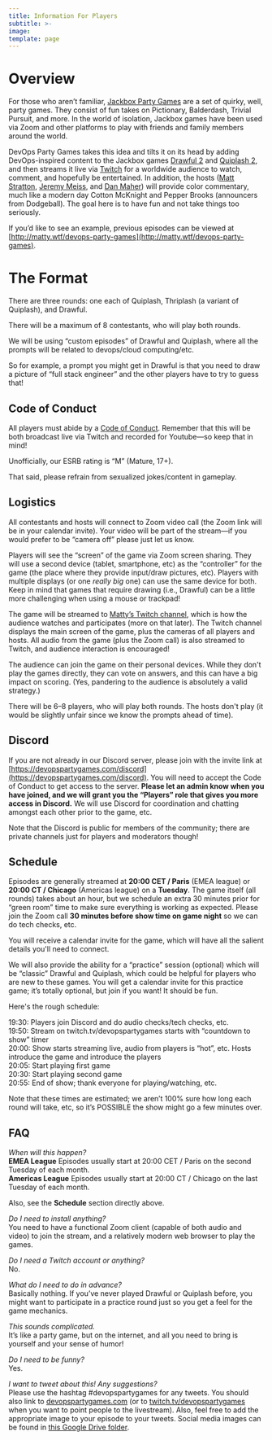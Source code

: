 ```yaml
---
title: Information For Players
subtitle: >-
image: 
template: page
---
```

# Overview
For those who aren’t familiar, [Jackbox Party Games](https://www.jackboxgames.com/) are a set of quirky, well, party games. They consist of fun takes on Pictionary, Balderdash, Trivial Pursuit, and more. In the world of isolation, Jackbox games have been used via Zoom and other platforms to play with friends and family members around the world.

DevOps Party Games takes this idea and tilts it on its head by adding DevOps-inspired content to the Jackbox games [Drawful 2](https://www.jackboxgames.com/drawful-two/) and [Quiplash 2](https://www.jackboxgames.com/quiplash-two-interlashional/), and then streams it live via [Twitch](https://twitch.tv/devopspartygames) for a worldwide audience to watch, comment, and hopefully be entertained. In addition, the hosts ([Matt Stratton](https://twitter.com/mattstratton), [Jeremy Meiss](https://twitter.com/IAmJerdog), and [Dan Maher](https://twitter.com/phrawzty)) will provide color commentary, much like a modern day Cotton McKnight and Pepper Brooks (announcers from Dodgeball). The goal here is to have fun and not take things too seriously.

If you’d like to see an example, previous episodes can be viewed at [http://matty.wtf/devops-party-games](http://matty.wtf/devops-party-games).

# The Format
There are three rounds: one each of Quiplash, Thriplash (a variant of Quiplash), and Drawful.

There will be a maximum of 8 contestants, who will play both rounds.

We will be using “custom episodes” of Drawful and Quiplash, where all the prompts will be related to devops/cloud computing/etc. 

So for example, a prompt you might get in Drawful is that you need to draw a picture of “full stack engineer” and the other players have to try to guess that!

## Code of Conduct
All players must abide by a [Code of Conduct](https://devopspartygames.com/code-of-conduct). Remember that this will be both broadcast live via Twitch and recorded for Youtube—so keep that in mind!

Unofficially, our ESRB rating is “M” (Mature, 17+).

That said, please refrain from sexualized jokes/content in gameplay.

## Logistics
All contestants and hosts will connect to Zoom video call (the Zoom link will be in your calendar invite). Your video will be part of the stream—if you would prefer to be “camera off” please just let us know.

Players will see the “screen” of the game via Zoom screen sharing. They will use a second device (tablet, smartphone, etc) as the “controller” for the game (the place where they provide input/draw pictures, etc). Players with multiple displays (or one _really big_ one) can use the same device for both. Keep in mind that games that require drawing (i.e., Drawful) can be a little more challenging when using a mouse or trackpad!

The game will be streamed to [Matty’s Twitch channel](https://www.twitch.tv/devopspartygames/), which is how the audience watches and participates (more on that later). The Twitch channel displays the main screen of the game, plus the cameras of all players and hosts. All audio from the game (plus the Zoom call) is also streamed to Twitch, and audience interaction is encouraged!

The audience can join the game on their personal devices. While they don't play the games directly, they can vote on answers, and this can have a big impact on scoring. (Yes, pandering to the audience is absolutely a valid strategy.)

There will be 6–8 players, who will play both rounds. The hosts don't play (it would be slightly unfair since we know the prompts ahead of time).

## Discord
If you are not already in our Discord server, please join with the invite link at [https://devopspartygames.com/discord](https://devopspartygames.com/discord). You will need to accept the Code of Conduct to get access to the server. **Please let an admin know when you have joined, and we will grant you the “Players” role that gives you more access in Discord.** We will use Discord for coordination and chatting amongst each other prior to the game, etc.

Note that the Discord is public for members of the community; there are private channels just for players and moderators though!

## Schedule
Episodes are generally streamed at **20:00 CET / Paris** (EMEA league) or **20:00 CT / Chicago** (Americas league) on a **Tuesday**. The game itself (all rounds) takes about an hour, but we schedule an extra 30 minutes prior for “green room” time to make sure everything is working as expected. Please join the Zoom call **30 minutes before show time on game night** so we can do tech checks, etc.

You will receive a calendar invite for the game, which will have all the salient details you'll need to connect.

We will also provide the ability for a “practice” session (optional) which will be “classic” Drawful and Quiplash, which could be helpful for players who are new to these games. You will get a calendar invite for this practice game; it’s totally optional, but join if you want! It should be fun.

Here's the rough schedule:

19:30: Players join Discord and do audio checks/tech checks, etc.<br />
19:50: Stream on twitch.tv/devopspartygames starts with “countdown to show” timer<br />
20:00: Show starts streaming live, audio from players is “hot”, etc. Hosts introduce the game and introduce the players<br />
20:05: Start playing first game<br />
20:30: Start playing second game<br />
20:55: End of show; thank everyone for playing/watching, etc. 

Note that these times are estimated; we aren’t 100% sure how long each round will take, etc, so it’s POSSIBLE the show might go a few minutes over.

## FAQ
*When will this happen?*<br />
**EMEA League** Episodes usually start at 20:00 CET / Paris on the second Tuesday of each month.<br />
**Americas League** Episodes usually start at 20:00 CT / Chicago on the last Tuesday of each month.

Also, see the **Schedule** section directly above.

*Do I need to install anything?*<br>
You need to have a functional Zoom client (capable of both audio and video) to join the stream, and a relatively modern web browser to play the games.

*Do I need a Twitch account or anything?*<br>
No.

*What do I need to do in advance?*<br>
Basically nothing. If you’ve never played Drawful or Quiplash before, you might want to participate in a practice round just so you get a feel for the game mechanics.

*This sounds complicated.*<br>
It’s like a party game, but on the internet, and all you need to bring is yourself and your sense of humor!

*Do I need to be funny?*<br>
Yes.

*I want to tweet about this! Any suggestions?*<br>
Please use the hashtag #devopspartygames for any tweets. You should also link to [devopspartygames.com](https://devopspartygames.com) (or to [twitch.tv/devopspartygames](https://twitch.tv/devopspartygames) when you want to point people to the livestream). Also, feel free to add the appropriate image to your episode to your tweets. Social media images can be found in [this Google Drive folder](https://drive.google.com/drive/folders/1Z8dt6v8UvtH2Inhp55r7LUiscvNs7J5b?usp=sharing).
